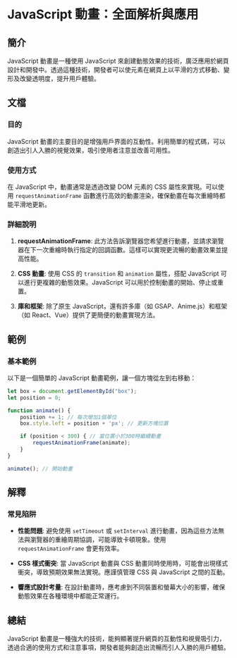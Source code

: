 <!--
Meta Description: # JavaScript 動畫：全面解析與應用 ## 簡介 JavaScript 動畫是一種使用 JavaScript 來創建動態效果的技術，廣泛應用於網頁設計和開發中。透過這種技術，開發者可以使元素在網頁上以平滑的方式移動、變形及改變透明度，提升用戶體驗。 ## 文檔 ### 目的 JavaScr...
Meta Keywords: javascript, css, requestanimationframe, position, box
-->

# JavaScript 動畫：全面解析與應用

## 簡介
JavaScript 動畫是一種使用 JavaScript 來創建動態效果的技術，廣泛應用於網頁設計和開發中。透過這種技術，開發者可以使元素在網頁上以平滑的方式移動、變形及改變透明度，提升用戶體驗。

## 文檔
### 目的
JavaScript 動畫的主要目的是增強用戶界面的互動性。利用簡單的程式碼，可以創造出引人入勝的視覺效果，吸引使用者注意並改善可用性。

### 使用方式
在 JavaScript 中，動畫通常是透過改變 DOM 元素的 CSS 屬性來實現。可以使用 `requestAnimationFrame` 函數進行高效的動畫渲染，確保動畫在每次重繪時都能平滑地更新。

### 詳細說明
1. **requestAnimationFrame**: 此方法告訴瀏覽器您希望進行動畫，並請求瀏覽器在下一次重繪時執行指定的回調函數。這樣可以實現更流暢的動畫效果並提高性能。
   
2. **CSS 動畫**: 使用 CSS 的 `transition` 和 `animation` 屬性，搭配 JavaScript 可以進行更複雜的動態效果。JavaScript 可以用於控制動畫的開始、停止或重置。

3. **庫和框架**: 除了原生 JavaScript，還有許多庫（如 GSAP、Anime.js）和框架（如 React、Vue）提供了更簡便的動畫實現方法。

## 範例
### 基本範例
以下是一個簡單的 JavaScript 動畫範例，讓一個方塊從左到右移動：

```javascript
let box = document.getElementById("box");
let position = 0;

function animate() {
    position += 1; // 每次增加1個單位
    box.style.left = position + 'px'; // 更新方塊位置

    if (position < 300) { // 當位置小於300時繼續動畫
        requestAnimationFrame(animate);
    }
}

animate(); // 開始動畫
```

## 解釋
### 常見陷阱
- **性能問題**: 避免使用 `setTimeout` 或 `setInterval` 進行動畫，因為這些方法無法與瀏覽器的重繪周期協調，可能導致卡頓現象。使用 `requestAnimationFrame` 會更有效率。
  
- **CSS 樣式衝突**: 當 JavaScript 動畫與 CSS 動畫同時使用時，可能會出現樣式衝突，導致預期效果無法實現。應謹慎管理 CSS 與 JavaScript 之間的互動。

- **響應式設計考量**: 在設計動畫時，應考慮到不同裝置和螢幕大小的影響，確保動態效果在各種環境中都能正常運行。

## 總結
JavaScript 動畫是一種強大的技術，能夠顯著提升網頁的互動性和視覺吸引力，透過合適的使用方式和注意事項，開發者能夠創造出流暢而引人入勝的用戶體驗。